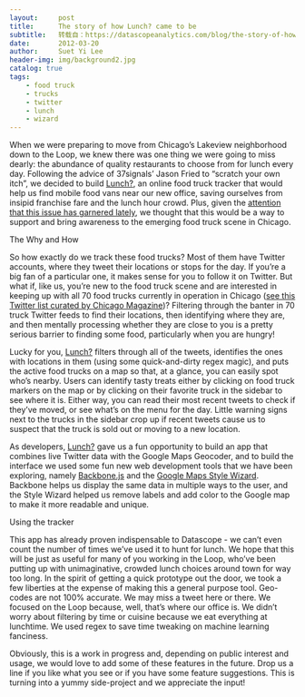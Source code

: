 ```yaml
---
layout:     post
title:      The story of how Lunch? came to be
subtitle:   转载自：https://datascopeanalytics.com/blog/the-story-of-how-lunch-came-to-be/
date:       2012-03-20
author:     Suet Yi Lee
header-img: img/background2.jpg
catalog: true
tags:
    - food truck
    - trucks
    - twitter
    - lunch
    - wizard
---
```



When we were preparing to move from Chicago’s Lakeview neighborhood down to the Loop, we knew there was one thing we were going to miss dearly: the abundance of quality restaurants to choose from for lunch every day. Following the advice of 37signals’ Jason Fried to “scratch your own itch”, we decided to build [Lunch?](http://lunch.datascopeanalytics.com/.), an online food truck tracker that would help us find mobile food vans near our new office, saving ourselves from insipid franchise fare and the lunch hour crowd. Plus, given the [attention that this issue has garnered lately](http://www.chicagobusiness.com/article/20120114/ISSUE01/301149977/food-trucks-curbed), we thought that this would be a way to support and bring awareness to the emerging food truck scene in Chicago.


The Why and How


So how exactly do we track these food trucks? Most of them have Twitter accounts, where they tweet their locations or stops for the day. If you’re a big fan of a particular one, it makes sense for you to follow it on Twitter. But what if, like us, you’re new to the food truck scene and are interested in keeping up with all 70 food trucks currently in operation in Chicago ([see this Twitter list curated by Chicago Magazine](https://twitter.com/#!/ChicagoMag/chicago-food-trucks))? Filtering through the banter in 70 truck Twitter feeds to find their locations, then identifying where they are, and then mentally processing whether they are close to you is a pretty serious barrier to finding some food, particularly when you are hungry!



Lucky for you, [Lunch?](http://lunch.datascopeanalytics.com/.) filters through all of the tweets, identifies the ones with locations in them (using some quick-and-dirty regex magic), and puts the active food trucks on a map so that, at a glance, you can easily spot who’s nearby. Users can identify tasty treats either by clicking on food truck markers on the map or by clicking on their favorite truck in the sidebar to see where it is. Either way, you can read their most recent tweets to check if they’ve moved, or see what’s on the menu for the day. Little warning signs next to the trucks in the sidebar crop up if recent tweets cause us to suspect that the truck is sold out or moving to a new location.



As developers, [Lunch?](http://lunch.datascopeanalytics.com/.) gave us a fun opportunity to build an app that combines live Twitter data with the Google Maps Geocoder, and to build the interface we used some fun new web development tools that we have been exploring, namely [Backbone.js](http://documentcloud.github.com/backbone) and the [Google Maps Style Wizard](http://gmaps-samples-v3.googlecode.com/svn/trunk/styledmaps/wizard/index.html). Backbone helps us display the same data in multiple ways to the user, and the Style Wizard helped us remove labels and add color to the Google map to make it more readable and unique.

Using the tracker



This app has already proven indispensable to Datascope - we can’t even count the number of times we’ve used it to hunt for lunch. We hope that this will be just as useful for many of you working in the Loop, who’ve been putting up with unimaginative, crowded lunch choices around town for way too long. In the spirit of getting a quick prototype out the door, we took a few liberties at the expense of making this a general purpose tool. Geo-codes are not 100% accurate. We may miss a tweet here or there. We focused on the Loop because, well, that’s where our office is. We didn’t worry about filtering by time or cuisine because we eat everything at lunchtime. We used regex to save time tweaking on machine learning fanciness.


Obviously, this is a work in progress and, depending on public interest and usage, we would love to add some of these features in the future. Drop us a line if you like what you see or if you have some feature suggestions. This is turning into a yummy side-project and we appreciate the input!

